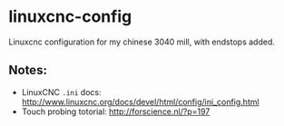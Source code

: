 linuxcnc-config
===============

Linuxcnc configuration for my chinese 3040 mill, with endstops added.

## Notes:

 - LinuxCNC `.ini` docs: http://www.linuxcnc.org/docs/devel/html/config/ini_config.html
 - Touch probing totorial: http://forscience.nl/?p=197
